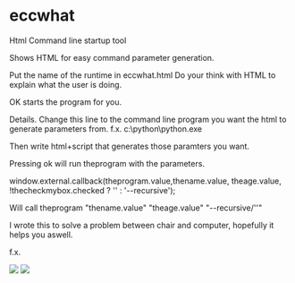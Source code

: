 # eccwhat
Html Command line startup tool 

Shows HTML for easy command parameter generation.

Put the name of the runtime in eccwhat.html
Do your think with HTML to explain what the user is doing.

OK starts the program for you.

Details.
<input type="hidden" id="theprogram" value="s3cmd.bat"/>
Change this line to the command line program you want the html to generate parameters from.
f.x. c:\python\python.exe 

Then write html+script that generates those paramters you want.

Pressing ok will run theprogram with the parameters.

window.external.callback(theprogram.value,thename.value, theage.value, !thecheckmybox.checked ? '' : '--recursive');

Will call theprogram "thename.value" "theage.value" "--recursive/''"

I wrote this to solve a problem between chair and computer, hopefully it helps you aswell.

f.x. 

<img src='http://t.np.is/green/20160304233729groovetnlist.png'>
<img src='http://t.np.is/green/20160304233344jumplistforvisualstudio2015.png'>
